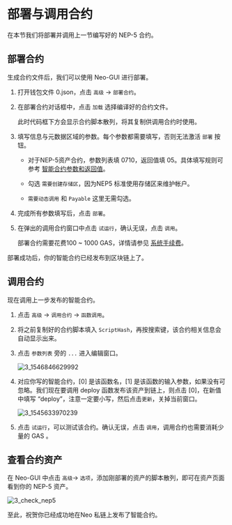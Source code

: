 # 部署与调用合约

在本节我们将部署并调用上一节编写好的 NEP-5 合约。

## 部署合约

生成合约文件后，我们可以使用 Neo-GUI 进行部署。

1. 打开钱包文件 0.json，点击 `高级` -> `部署合约`。

2. 在部署合约对话框中，点击 `加载` 选择编译好的合约文件。

   此时代码框下方会显示合约脚本散列，将其复制供调用合约时使用。

3. 填写信息与元数据区域的参数。每个参数都需要填写，否则无法激活 `部署` 按钮。

   - 对于NEP-5资产合约，参数列表填 0710，返回值填 05。具体填写规则可参考 [智能合约参数和返回值](../deploy/Parameter.md)。

   - 勾选 `需要创建存储区`，因为NEP5 标准使用存储区来维护帐户。

   - `需要动态调用` 和 `Payable` 这里无需勾选。

4. 完成所有参数填写后，点击 `部署`。

5. 在弹出的调用合约窗口中点击 `试运行`，确认无误，点击 `调用`。

   部署合约需要花费100 ~ 1000 GAS，详情请参见 [系统手续费](../fees.md)。

部署成功后，你的智能合约已经发布到区块链上了。

## 调用合约

现在调用上一步发布的智能合约。

1. 点击 `高级` -> `调用合约` -> `函数调用`。

2. 将之前复制好的合约脚本填入 `ScriptHash`，再按搜索键，该合约相关信息会自动显示出来。

3. 点击 `参数列表` 旁的 `...` 进入编辑窗口。

   ![3_1546846629992](assets/3_1546846629992.png)

4. 对应你写的智能合约，[0] 是该函数名，[1] 是该函数的输入参数，如果没有可忽略。我们现在要调用 deploy 函数发布该资产到链上，则点击 [0]，在新值中填写 “deploy”，注意一定要小写，然后点击`更新`，关掉当前窗口。

   ![3_1545633970239](assets/3_1545633970239.png)

5. 点击 `试运行`，可以测试该合约。确认无误，点击 `调用`，调用合约也需要消耗少量的 GAS 。

## 查看合约资产

在 Neo-GUI 中点击 `高级`-> `选项`，添加刚部署的资产的脚本散列，即可在资产页面看到你的 NEP-5 资产。

![3_check_nep5](assets/3_check_nep5.png)

至此，祝贺你已经成功地在Neo 私链上发布了智能合约。
